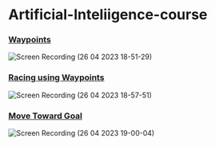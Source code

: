 # Artificial-Inteliigence-course


### [Waypoints](https://github.com/containedx/Artificial-Inteliigence-course/tree/main/AIProject/Assets/Waypoints)

![Screen Recording (26 04 2023 18-51-29)](https://user-images.githubusercontent.com/28840358/234647747-7140df49-9414-4d37-93fa-2f2be6788a87.gif)


### [Racing using Waypoints](https://github.com/containedx/Artificial-Inteliigence-course/tree/main/AIProject/Assets/WaypointsRacing)

![Screen Recording (26 04 2023 18-57-51)](https://user-images.githubusercontent.com/28840358/234648786-14aec712-c3a5-43d1-b691-e998c87855e6.gif)


### [Move Toward Goal](https://github.com/containedx/Artificial-Inteliigence-course/tree/main/AIProject/Assets/TowardsGoal)

![Screen Recording (26 04 2023 19-00-04)](https://user-images.githubusercontent.com/28840358/234649849-131ec57d-97d1-425c-8335-5aee3e3ee99b.gif)

